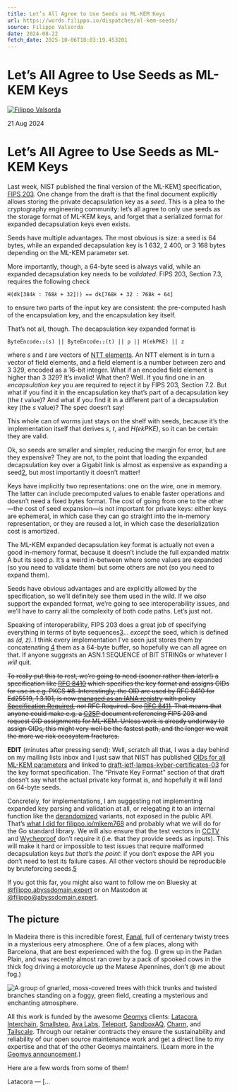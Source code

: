 ```yaml
---
title: Let’s All Agree to Use Seeds as ML-KEM Keys
url: https://words.filippo.io/dispatches/ml-kem-seeds/
source: Filippo Valsorda
date: 2024-08-22
fetch_date: 2025-10-06T18:03:19.453201
---
```


# Let’s All Agree to Use Seeds as ML-KEM Keys

[![Filippo Valsorda](https://assets.buttondown.email/images/1e8b4251-b3e2-4de1-9b95-9f5d0447644d.png)](https://filippo.io)

21 Aug 2024

# Let’s All Agree to Use Seeds as ML-KEM Keys

Last week, NIST published the final version of the ML-KEM[1](#fn:mlkem) specification, [FIPS 203](https://csrc.nist.gov/pubs/fips/203/final). One change from the draft is that the final document explicitly allows storing the private decapsulation key as a *seed*. This is a plea to the cryptography engineering community: let’s all agree to only use seeds as the storage format of ML-KEM keys, and forget that a serialized format for expanded decapsulation keys even exists.

Seeds have multiple advantages. The most obvious is size: a seed is 64 bytes, while an expanded decapsulation key is 1 632, 2 400, or 3 168 bytes depending on the ML-KEM parameter set.

More importantly, though, a 64-byte seed is always valid, while an expanded decapsulation key needs to be *validated*. FIPS 203, Section 7.3, requires the following check

```
H(dk[384𝑘 : 768𝑘 + 32])) == dk[768𝑘 + 32 : 768𝑘 + 64]
```

to ensure two parts of the input key are consistent: the pre-computed hash of the encapsulation key, and the encapsulation key itself.

That’s not all, though. The decapsulation key expanded format is

```
ByteEncode₁₂(s) || ByteEncode₁₂(t) || ρ || H(ekPKE) || z
```

where *s* and *t* are vectors of [NTT elements](https://words.filippo.io/dispatches/kyber-math/). An NTT element is in turn a vector of field elements, and a field element is a number between zero and 3 329, encoded as a 16-bit integer. What if an encoded field element is higher than 3 329? It’s invalid! What then? Well. If you find one in an *encapsulation key* you are required to reject it by FIPS 203, Section 7.2. But what if you find it in the encapsulation key that’s part of a decapsulation key (the *t* value)? And what if you find it in a different part of a decapsulation key (the *s* value)? The spec doesn’t say!

This whole can of worms just stays on the shelf with seeds, because it’s the implementation itself that derives *s*, *t*, and *H(ekPKE)*, so it can be certain they are valid.

Ok, so seeds are smaller and simpler, reducing the margin for error, but are they expensive? They are not, to the point that loading the expanded decapsulation key over a Gigabit link is almost as expensive as expanding a seed[2](#fn:vsnet), but most importantly it doesn’t matter!

Keys have implicitly two representations: one on the wire, one in memory. The latter can include precomputed values to enable faster operations and doesn’t need a fixed bytes format. The cost of going from one to the other—the cost of seed expansion—is not important for private keys: either keys are ephemeral, in which case they can go straight into the in-memory representation, or they are reused a lot, in which case the deserialization cost is amortized.

The ML-KEM expanded decapsulation key format is actually not even a good in-memory format, because it doesn’t include the full expanded matrix A but its seed ρ. It’s a weird in-between where some values are expanded (so you need to validate them) but some others are not (so you need to expand them).

Seeds have obvious advantages and are explicitly allowed by the specification, so we’ll definitely see them used in the wild. If we *also* support the expanded format, we’re going to see interoperability issues, and we’ll have to carry all the complexity of both code paths. Let’s just not.

Speaking of interoperability, FIPS 203 does a great job of specifying everything in terms of byte sequences[3](#fn:bytes)… *except* the seed, which is defined as *‌(d, z)*. I think every implementation I’ve seen just stores them by concatenating [4](#fn:invert) them as a 64-byte buffer, so hopefully we can all agree on that. If anyone suggests an ASN.1 SEQUENCE of BIT STRINGs or whatever I *will* quit.

~~To really put this to rest, we’re going to need (sooner rather than later!) a specification like [RFC 8410](https://www.rfc-editor.org/info/rfc8410) which specifies the key format and assigns OIDs for use in e.g. PKCS #8. Interestingly, the OID arc used by RFC 8410 for Ed25519, 1.3.101, is now [managed as an IANA registry](https://www.iana.org/assignments/smi-numbers/smi-numbers.xhtml#smi-numbers-1.3.101) with policy [Specification Required](https://datatracker.ietf.org/doc/html/rfc8126#section-4.6), *not* RFC Required. See [RFC 8411](https://www.rfc-editor.org/info/rfc8411). That means that anyone could make e.g. a [C2SP](https://c2sp.org) document referencing FIPS 203 and request OID assignments for ML-KEM. Unless work is already underway to assign OIDs, this might very well be the fastest path, and the longer we wait the more we risk ecosystem fractures.~~

**EDIT** (minutes after pressing send): Well, scratch all that, I was a day behind on my mailing lists inbox and I just saw that NIST has published [OIDs for all ML-KEM parameters](https://csrc.nist.gov/projects/computer-security-objects-register/algorithm-registration) and linked to [draft-ietf-lamps-kyber-certificates-03](https://www.ietf.org/archive/id/draft-ietf-lamps-kyber-certificates-03.html) for the key format specification. The “Private Key Format” section of that draft doesn’t say what the actual private key format is, and hopefully it will land on 64-byte seeds.

Concretely, for implementations, I am suggesting not implementing expanded key parsing and validation at all, or relegating it to an internal function like the [derandomized](https://words.filippo.io/dispatches/avoid-the-randomness-from-the-sky/) variants, not exposed in the public API. That’s [what I did for filippo.io/mlkem768](https://github.com/FiloSottile/mlkem768/compare/55afeac9504dbb4df06844821b0a33ad8c301879...859a9b3f2ff665591a5b659d55aaf0b4111dc171) and probably what we will do for the Go standard library. We will also ensure that the test vectors in [CCTV](https://c2sp.org/CCTV/ML-KEM) and [Wycheproof](https://github.com/C2SP/wycheproof) don’t require it (i.e. that they provide seeds as inputs). This will make it hard or impossible to test issues that require malformed decapsulation keys *but that’s the point*: if you don’t expose the API you don’t need to test its failure cases. All other vectors should be reproducible by bruteforcing seeds.[5](#fn:edge)

If you got this far, you might also want to follow me on Bluesky at [@filippo.abyssdomain.expert](https://bsky.app/profile/filippo.abyssdomain.expert) or on Mastodon at [@filippo@abyssdomain.expert](https://abyssdomain.expert/%40filippo).

## The picture

In Madeira there is this incredible forest, [Fanal](https://visitmadeira.com/en/what-to-do/nature-seekers/laurissilva-forest/fanal/), full of centenary twisty trees in a mysterious eery atmosphere. One of a few places, along with Barcelona, that are best experienced with the fog. (I grew up in the Padan Plain, and was recently almost ran over by a pack of spooked cows in the thick fog driving a motorcycle up the Matese Apennines, don’t @ me about fog.)

![A group of gnarled, moss-covered trees with thick trunks and twisted branches standing on a foggy, green field, creating a mysterious and enchanting atmosphere.](https://assets.buttondown.email/images/dfd87150-2424-4ac1-a3ef-3e23c407c367.jpeg)

All this work is funded by the awesome [Geomys](https://geomys.org) clients: [Latacora](https://www.latacora.com/), [Interchain](https://interchain.io/), [Smallstep](https://smallstep.com/), [Ava Labs](https://www.avalabs.org/), [Teleport](https://goteleport.com/), [SandboxAQ](https://www.sandboxaq.com/), [Charm](https://charm.sh/), and [Tailscale](https://tailscale.com/). Through our retainer contracts they ensure the sustainability and reliability of our open source maintenance work and get a direct line to my expertise and that of the other Geomys maintainers. (Learn more in the [Geomys announcement](https://words.filippo.io/geomys).)

Here are a few words from some of them!

Latacora — [...